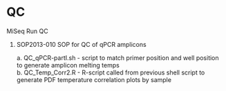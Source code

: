 QC
==

MiSeq Run QC

1. SOP2013-010 SOP for QC of qPCR amplicons<p>
   a. QC_qPCR-partI.sh - script to match primer position and well position to generate amplicon melting temps<br>
   b. QC_Temp_Corr2.R - R-script called from previous shell script to generate PDF temperature correlation plots by sample<br>

